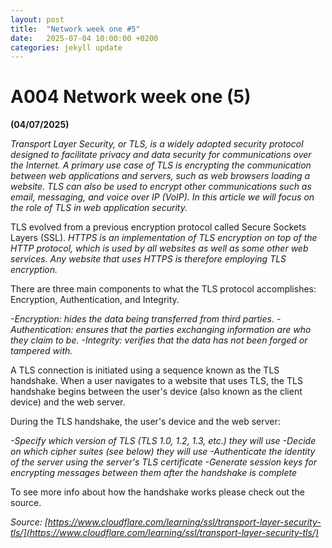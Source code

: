 ```yaml
---
layout: post
title:  "Network week one #5"
date:   2025-07-04 10:00:00 +0200
categories: jekyll update
---
```


# A004 Network week one (5)

**(04/07/2025)**

*Transport Layer Security, or TLS, is a widely adopted security protocol designed to facilitate privacy and data security for communications over the Internet. A primary use case of TLS is encrypting the communication between web applications and servers, such as web browsers loading a website. TLS can also be used to encrypt other communications such as email, messaging, and voice over IP (VoIP). In this article we will focus on the role of TLS in web application security.*

TLS evolved from a previous encryption protocol called Secure Sockets Layers (SSL). *HTTPS is an implementation of TLS encryption on top of the HTTP protocol, which is used by all websites as well as some other web services. Any website that uses HTTPS is therefore employing TLS encryption.*

There are three main components to what the TLS protocol accomplishes: Encryption, Authentication, and Integrity.

*-Encryption: hides the data being transferred from third parties.*
*-Authentication: ensures that the parties exchanging information are who they claim to be.*
*-Integrity: verifies that the data has not been forged or tampered with.*

A TLS connection is initiated using a sequence known as the TLS handshake. When a user navigates to a website that uses TLS, the TLS handshake begins between the user's device (also known as the client device) and the web server.

During the TLS handshake, the user's device and the web server:

*-Specify which version of TLS (TLS 1.0, 1.2, 1.3, etc.) they will use*
*-Decide on which cipher suites (see below) they will use*
*-Authenticate the identity of the server using the server's TLS certificate*
*-Generate session keys for encrypting messages between them after the handshake is complete*

To see more info about how the handshake works please check out the source.

*Source: [https://www.cloudflare.com/learning/ssl/transport-layer-security-tls/](https://www.cloudflare.com/learning/ssl/transport-layer-security-tls/)*
